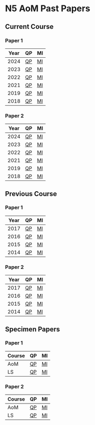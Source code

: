 # N5 AoM Past Papers


## Current Course

### Paper 1

| Year | QP                                   | MI  |
| ---- | ---                                  | --- |
| 2024 | [QP](N5-AoM-2024-QP-1.pdf "2024 QP") | [MI](N5-AoM-2024-MI-1.pdf "2024 MI") |
| 2023 | [QP](N5-AoM-2023-QP-1.pdf "2023 QP") | [MI](N5-AoM-2023-MI-1.pdf "2023 MI") |
| 2022 | [QP](N5-AoM-2022-QP-1.pdf "2022 QP") | [MI](N5-AoM-2022-MI-1.pdf "2022 MI") |
| 2021 | [QP](N5-AoM-2021-QP-1.pdf "2021 QP") | [MI](N5-AoM-2021-MI-1.pdf "2021 MI") |
| 2019 | [QP](N5-AoM-2019-QP-1.pdf "2019 QP") | [MI](N5-AoM-2019-MI-1.pdf "2019 MI") |
| 2018 | [QP](N5-AoM-2018-QP-1.pdf "2018 QP") | [MI](N5-AoM-2018-MI-1.pdf "2018 MI") |


### Paper 2

| Year | QP                                   | MI  |
| ---- | ---                                  | --- |
| 2024 | [QP](N5-AoM-2024-QP-2.pdf "2024 QP") | [MI](N5-AoM-2024-MI-2.pdf "2024 MI") |
| 2023 | [QP](N5-AoM-2023-QP-2.pdf "2023 QP") | [MI](N5-AoM-2023-MI-2.pdf "2023 MI") |
| 2022 | [QP](N5-AoM-2022-QP-2.pdf "2022 QP") | [MI](N5-AoM-2022-MI-2.pdf "2022 MI") |
| 2021 | [QP](N5-AoM-2021-QP-2.pdf "2021 QP") | [MI](N5-AoM-2021-MI-2.pdf "2021 MI") |
| 2019 | [QP](N5-AoM-2019-QP-2.pdf "2019 QP") | [MI](N5-AoM-2019-MI-2.pdf "2019 MI") |
| 2018 | [QP](N5-AoM-2018-QP-2.pdf "2018 QP") | [MI](N5-AoM-2018-MI-2.pdf "2018 MI") |



## Previous Course

### Paper 1

| Year | QP                                  | MI  |
| ---- | ---                                 | --- |
| 2017 | [QP](N5-LS-2017-QP-1.pdf "2017 QP") | [MI](N5-LS-2017-MI-1.pdf "2017 MI") |
| 2016 | [QP](N5-LS-2016-QP-1.pdf "2016 QP") | [MI](N5-LS-2016-MI-1.pdf "2016 MI") |
| 2015 | [QP](N5-LS-2015-QP-1.pdf "2015 QP") | [MI](N5-LS-2015-MI-1.pdf "2015 MI") |
| 2014 | [QP](N5-LS-2014-QP-1.pdf "2014 QP") | [MI](N5-LS-2014-MI-1.pdf "2014 MI") |


### Paper 2

| Year | QP                                  | MI  |
| ---- | ---                                 | --- |
| 2017 | [QP](N5-LS-2017-QP-2.pdf "2017 QP") | [MI](N5-LS-2017-MI-2.pdf "2017 MI") |
| 2016 | [QP](N5-LS-2016-QP-2.pdf "2016 QP") | [MI](N5-LS-2016-MI-2.pdf "2016 MI") |
| 2015 | [QP](N5-LS-2015-QP-2.pdf "2015 QP") | [MI](N5-LS-2015-MI-2.pdf "2015 MI") |
| 2014 | [QP](N5-LS-2014-QP-2.pdf "2014 QP") | [MI](N5-LS-2014-MI-2.pdf "2014 MI") |



## Specimen Papers

### Paper 1

| Course | QP                                       | MI  |
| ------ | ---                                      | --- |
| AoM    | [QP](N5-AoM-SQP-1.pdf "AoM Specimen QP") | [MI](N5-AoM-SMI-1.pdf "AoM Specimen MI") |
| LS     | [QP](N5-LS-SQP-1.pdf "LS Specimen QP")   | [MI](N5-LS-SMI-1.pdf "LS Specimen MI") |


### Paper 2

| Course | QP                                       | MI  |
| ------ | ---                                      | --- |
| AoM    | [QP](N5-AoM-SQP-2.pdf "AoM Specimen QP") | [MI](N5-AoM-SMI-2.pdf "AoM Specimen MI") |
| LS     | [QP](N5-LS-SQP-2.pdf "LS Specimen QP")   | [MI](N5-LS-SMI-2.pdf "LS Specimen MI") |